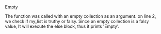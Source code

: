 Empty

The function was called with an empty collection as an argument.
on line 2, we check if my_list is truthy or falsy. 
Since an empty collection is a falsy value,
It will execute the else block, thus it prints 'Empty'.